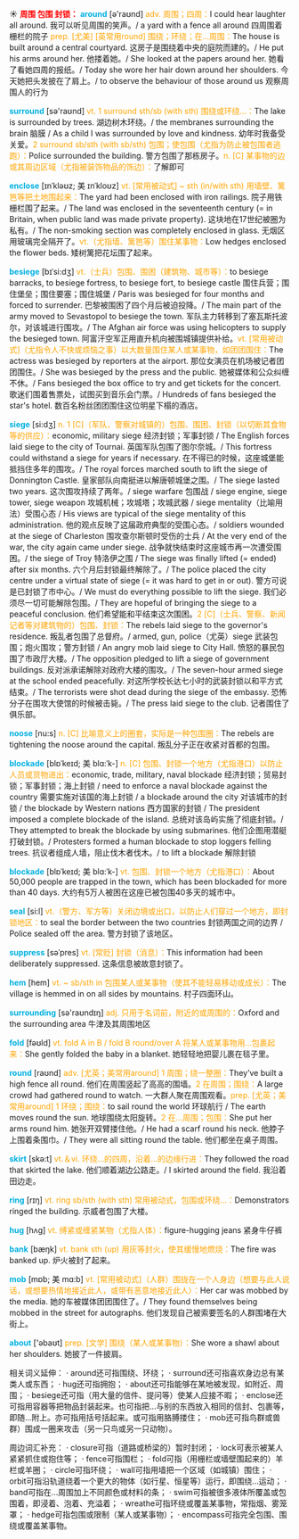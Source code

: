 ☀ <font color="red">**周围 包围 封锁：**</font>
<font color="sky blue">**around**</font> [ə'raʊnd] 
<font color="orange">adv. 周围；四周：</font>I could hear laughter all around. 我可以听见周围的笑声。/ a yard with a fence all around 四周围着栅栏的院子 <font color="orange">prep. [尤美] [英常用round] 围绕；环绕；在…周围：</font>The house is built around a central courtyard. 这房子是围绕着中央的庭院而建的。/ He put his arms around her. 他搂着她。/ She looked at the papers around her. 她看了看她四周的报纸。/ Today she wore her hair down around her shoulders. 今天她把头发披在了肩上。/ to observe the behaviour of those around us 观察周围人的行为

<font color="sky blue">**surround**</font> [sə'raʊnd] <font color="orange">vt. 1 surround sth/sb (with sth) 围绕或环绕…：</font>The lake is surrounded by trees. 湖边树木环绕。/ the membranes surrounding the brain 脑膜 / As a child I was surrounded by love and kindness. 幼年时我备受关爱。<font color="orange">2 surround sb/sth (with sb/sth) 包围；使包围（尤指为防止被包围者逃跑）：</font>Police surrounded the building. 警方包围了那栋房子。<font color="orange">n. [C] 某事物的边或其周边区域（尤指被装饰物品的饰边）：</font>了解即可

<font color="sky blue">**enclose**</font> [ɪnˈkləʊz; 美 ɪnˈkloʊz]
<font color="orange">vt. [常用被动式] ~ sth (in/with sth) 用墙壁、篱笆等把土地围起来：</font>The yard had been enclosed with iron railings. 院子用铁栅栏围了起来。/ The land was enclosed in the seventeenth century (= in Britain, when public land was made private property). 这块地在17世纪被圈为私有。/ The non-smoking section was completely enclosed in glass. 无烟区用玻璃完全隔开了。<font color="orange">vt.（尤指墙、篱笆等）围住某事物：</font>Low hedges enclosed the flower beds. 矮树篱把花坛围了起来。
           
<font color="sky blue">**besiege**</font> [bɪˈsi:dʒ]
<font color="orange">vt.（士兵）包围、围困（建筑物、城市等）：</font>to besiege barracks, to besiege fortress, to besiege fort, to besiege castle 围住兵营；围住堡垒；围住要塞；围住城堡 / Paris was besieged for four months and forced to surrender. 巴黎被围困了四个月后被迫投降。/ The main part of the army moved to Sevastopol to besiege the town. 军队主力转移到了塞瓦斯托波尔，对该城进行围攻。/ The Afghan air force was using helicopters to supply the besieged town. 阿富汗空军正用直升机向被围城镇提供补给。<font color="orange">vt. [常用被动式]（尤指令人不快或烦恼之事）以大数量围住某人或某事物，如团团围住：</font>The actress was besieged by reporters at the airport. 那位女演员在机场被记者团团围住。/ She was besieged by the press and the public. 她被媒体和公众纠缠不休。/ Fans besieged the box office to try and get tickets for the concert. 歌迷们围着售票处，试图买到音乐会门票。/ Hundreds of fans besieged the star's hotel. 数百名粉丝团团围住这位明星下榻的酒店。
                      
<font color="sky blue">**siege**</font> [si:dʒ]
<font color="orange">n. 1 [C]（军队、警察对城镇的）包围、围困、封锁（以切断其食物等的供应）：</font>economic, military siege 经济封锁；军事封锁 / The English forces laid siege to the city of Tournai. 英国军队包围了图尔奈城。/ This fortress could withstand a siege for years if necessary. 在不得已的时候，这座城堡能抵挡住多年的围攻。/ The royal forces marched south to lift the siege of Donnington Castle. 皇家部队向南挺进以解唐顿城堡之围。/ The siege lasted two years. 这次围攻持续了两年。/ siege warfare 包围战 / siege engine, siege tower, siege weapon 攻城机械；攻城塔；攻城武器 / siege mentality（比喻用法）受围心态 / His views are typical of the siege mentality of this administration. 他的观点反映了这届政府典型的受围心态。/ soldiers wounded at the siege of Charleston 围攻查尔斯顿时受伤的士兵 / At the very end of the war, the city again came under siege. 战争就快结束时这座城市再一次遭受围困。/ the siege of Troy 特洛伊之围 / The siege was finally lifted (= ended) after six months. 六个月后封锁最终解除了。/ The police placed the city centre under a virtual state of siege (= it was hard to get in or out). 警方可说是已封锁了市中心。/ We must do everything possible to lift the siege. 我们必须尽一切可能解除包围。/ They are hopeful of bringing the siege to a peaceful conclusion. 他们希望能和平结束这次围困。<font color="orange">2 [C]（士兵、警察、新闻记者等对建筑物的）包围、封锁：</font>The rebels laid siege to the governor's residence. 叛乱者包围了总督府。/ armed, gun, police（尤英）siege 武装包围；炮火围攻；警方封锁 / An angry mob laid siege to City Hall. 愤怒的暴民包围了市政厅大楼。/ The opposition pledged to lift a siege of government buildings. 反对派承诺解除对政府大楼的围攻。/ The seven-hour armed siege at the school ended peacefully. 对这所学校长达七小时的武装封锁以和平方式结束。/ The terrorists were shot dead during the siege of the embassy. 恐怖分子在围攻大使馆的时候被击毙。/ The press laid siege to the club. 记者围住了俱乐部。
                      
<font color="sky blue">**noose**</font> [nu:s]
<font color="orange">n. [C] 比喻意义上的圈套，实际是一种包围圈：</font>The rebels are tightening the noose around the capital. 叛乱分子正在收紧对首都的包围。
           
<font color="sky blue">**blockade**</font> [blɒˈkeɪd; 美 blɑ:ˈk-]
<font color="orange">n. [C] 包围、封锁一个地方（尤指港口）以防止人员或货物进出：</font>economic, trade, military, naval blockade 经济封锁；贸易封锁；军事封锁；海上封锁 / need to enforce a naval blockade against the country 需要实施对该国的海上封锁 / a blockade around the city 对该城市的封锁 / the blockade by Western nations 西方国家的封锁 / The president imposed a complete blockade of the island. 总统对该岛屿实施了彻底封锁。/ They attempted to break the blockade by using submarines. 他们企图用潜艇打破封锁。/ Protesters formed a human blockade to stop loggers felling trees. 抗议者组成人墙，阻止伐木者伐木。/ to lift a blockade 解除封锁
           
<font color="sky blue">**blockade**</font> [blɒˈkeɪd; 美 blɑ:ˈk-]
<font color="orange">vt. 包围、封锁一个地方（尤指港口）：</font>About 50,000 people are trapped in the town, which has been blockaded for more than 40 days. 大约有5万人被困在这座已被包围40多天的城市中。

<font color="sky blue">**seal**</font> [si:l] 
<font color="orange">vt.（警方、军方等）关闭边境或出口，以防止人们穿过一个地方，即封锁地区：</font>to seal the border between the two countries 封锁两国之间的边界 / Police sealed off the area. 警方封锁了该地区。

<font color="sky blue">**suppress**</font> [səˈpres]
<font color="orange">vt. [常贬] 封锁（消息）：</font>This information had been deliberately suppressed. 这条信息被故意封锁了。
           
<font color="sky blue">**hem**</font> [hem]
<font color="orange">vt. ~ sb/sth in 包围某人或某事物（使其不能轻易移动或成长）：</font>The village is hemmed in on all sides by mountains. 村子四面环山。

<font color="sky blue">**surrounding**</font> [sə'raʊndɪŋ] 
<font color="orange">adj. 只用于名词前，附近的或周围的：</font>Oxford and the surrounding area 牛津及其周围地区

<font color="sky blue">**fold**</font> [fəʊld] 
<font color="orange">vt. fold A in B / fold B round/over A 将某人或某事物用…包裹起来：</font>She gently folded the baby in a blanket. 她轻轻地把婴儿裹在毯子里。

<font color="sky blue">**round**</font> [raʊnd] 
<font color="orange">adv. [尤英；美常用around] 1 周围；绕一整圈：</font>They’ve built a high fence all round. 他们在周围竖起了高高的围墙。<font color="orange">2 在周围；围绕：</font>A large crowd had gathered round to watch. 一大群人聚在周围观看。<font color="orange">prep. [尤英；美常用around] 1 环绕；围绕：</font>to sail round the world 环球航行 / The earth moves round the sun. 地球围绕太阳旋转。<font color="orange">2 在…周围；包围：</font>She put her arms round him. 她张开双臂搂住他。/ He had a scarf round his neck. 他脖子上围着条围巾。/ They were all sitting round the table. 他们都坐在桌子周围。

<font color="sky blue">**skirt**</font> [skə:t] 
<font color="orange">vt.＆vi. 环绕…的四周，沿着…的边缘行进：</font>They followed the road that skirted the lake. 他们顺着湖边公路走。/ I skirted around the field. 我沿着田边走。

<font color="sky blue">**ring**</font> [rɪŋ] 
<font color="orange">vt. ring sb/sth (with sth) 常用被动式，包围或环绕…：</font>Demonstrators ringed the building. 示威者包围了大楼。

<font color="sky blue">**hug**</font> [hʌɡ] 
<font color="orange">vt. 缚紧或缠紧某物（尤指人体）：</font>figure-hugging jeans 紧身牛仔裤

<font color="sky blue">**bank**</font> [bæŋk] 
<font color="orange">vt. bank sth (up) 用灰等封火，使其缓慢地燃烧：</font>The fire was banked up. 炉火被封了起来。
           
<font color="sky blue">**mob**</font> [mɒb; 美 mɑ:b]
<font color="orange">vt. [常用被动式]（人群）围拢在一个人身边（想要与此人说话，或想要热情地接近此人，或带有恶意地接近此人）：</font>Her car was mobbed by the media. 她的车被媒体团团围住了。/ They found themselves being mobbed in the street for autographs. 他们发现自己被索要签名的人群围堵在大街上。

<font color="sky blue">**about**</font> ['əbaʊt] 
<font color="orange">prep. [文学] 围绕（某人或某事物）：</font>She wore a shawl about her shoulders. 她披了一件披肩。

相关词义延伸：
· around还可指围绕、环绕；
· surround还可指喜欢身边总有某类人或东西；
· hug还可指拥抱；
· about还可指能够在某地被发现，如附近、周围；
· besiege还可指（用大量的信件、提问等）使某人应接不暇；
· enclose还可指用容器等把物品封装起来。也可指把…与别的东西放入相同的信封、包裹等，即随…附上。亦可指用括号括起来。或可指用胳膊搂住；
· mob还可指鸟群或兽群）围成一圈来攻击（另一只鸟或另一只动物）。

周边词汇补充：
· closure可指（道路或桥梁的）暂时封闭；
· lock可表示被某人紧紧抓住或抱住等；
· fence可指围栏；
· fold可指（用栅栏或墙壁围起来的）羊栏或羊圈；
· circle可指环绕；
· wall可指用墙把一个区域（如城镇）围住；
· orbit可指沿轨道绕着一个更大的物体（如行星、恒星等）运行，即围绕…运动；
· band可指在…周围加上不同颜色或材料的条；
· swim可指被很多液体所覆盖或包围着，即浸着、泡着、充溢着；
· wreathe可指环绕或覆盖某事物，常指烟、雾笼罩；
· hedge可指包围或限制（某人或某事物）； 
· encompass可指完全包围、围绕或覆盖某事物。

